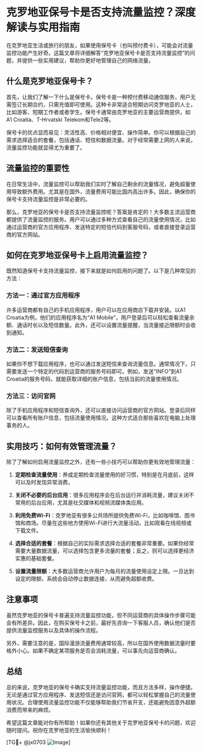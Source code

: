 # 克罗地亚保号卡是否支持流量监控？深度解读与实用指南

在克罗地亚生活或旅行的朋友，如果使用保号卡（也叫预付费卡），可能会对流量监控功能产生好奇。这篇文章将详细解答“克罗地亚保号卡是否支持流量监控”的问题，并提供一些实用建议，帮助你更好地管理自己的网络流量。

## 什么是克罗地亚保号卡？

首先，让我们了解一下什么是保号卡。保号卡是一种预付费移动通信服务，用户无需签订长期合约，只需充值即可使用。这种卡非常适合短期访问克罗地亚的人士，比如游客、短期工作者或者学生。保号卡通常由克罗地亚的主要运营商提供，如A1 Croatia、T-Hrvatski Telekom和Tele2等。

保号卡的优点显而易见：灵活性高、价格相对便宜、操作简单。你可以根据自己的需求选择适合的套餐，包括通话、短信和数据流量。对于经常需要上网的人来说，流量监控功能就显得尤为重要了。

## 流量监控的重要性

在日常生活中，流量监控可以帮助我们实时了解自己剩余的流量情况，避免超量使用导致额外费用。尤其是在国外，流量费用可能比国内高出许多。因此，确保你的保号卡支持流量监控是非常必要的。

那么，克罗地亚的保号卡是否支持流量监控呢？答案是肯定的！大多数主流运营商都提供了流量监控的服务。用户可以通过多种方式查看自己的流量使用情况，比如通过运营商的官方应用程序、发送特定的短信代码到客服号码，或者直接登录运营商的官方网站。

## 如何在克罗地亚保号卡上启用流量监控？

既然知道保号卡支持流量监控，接下来就是如何启用的问题了。以下是几种常见的方法：

### 方法一：通过官方应用程序

许多运营商都有自己的手机应用程序，用户可以在应用商店下载并安装。以A1 Croatia为例，他们的应用程序名为“A1 Mobile”，用户登录后可以轻松查看流量余额、通话时长以及短信数量。此外，还可以设置流量提醒，当流量接近限额时会收到通知。

### 方法二：发送短信查询

如果你不想下载应用程序，也可以通过发送短信来查询流量信息。通常情况下，只需要发送一个特定的代码到运营商的服务号码即可。例如，发送“INFO”到A1 Croatia的服务号码，就能获取详细的账户信息，包括当前的流量使用情况。

### 方法三：访问官网

除了手机应用程序和短信查询外，还可以直接访问运营商的官方网站。登录后同样可以查看所有账户信息，包括流量使用情况。这种方式适合那些喜欢在电脑上处理事务的人。

## 实用技巧：如何有效管理流量？

除了了解如何启用流量监控之外，还有一些小技巧可以帮助你更有效地管理流量：

1. **定期检查流量使用**：养成定期检查流量使用的好习惯，特别是在月底前，这样可以及时发现异常消费。
   
2. **关闭不必要的后台应用**：很多应用程序会在后台运行并消耗流量，建议关闭不常用的后台应用，尤其是社交媒体和视频流媒体类应用。

3. **利用免费Wi-Fi**：克罗地亚有很多公共场所提供免费Wi-Fi，比如咖啡馆、图书馆和商场。尽量在这些地方使用Wi-Fi进行大流量活动，比如观看在线视频或下载文件。

4. **选择合适的套餐**：根据自己的实际需求选择合适的套餐非常重要。如果你经常需要大量数据流量，可以选择包含更多流量的套餐；反之，则可以选择更经济实惠的基础套餐。

5. **设置流量限额**：大多数运营商允许用户为每月的流量使用设定上限。一旦达到设定的限额，系统会自动停止数据连接，从而避免超额收费。

## 注意事项

虽然克罗地亚的保号卡普遍支持流量监控功能，但不同运营商的具体操作步骤可能会有所差异。因此，在购买保号卡之前，最好先咨询一下客服人员，确认他们是否提供流量监控服务以及具体的操作流程。

另外，需要注意的是，国际漫游流量费用通常较高，所以在国外使用数据流量时要格外小心。如果不确定某项服务是否会消耗流量，可以事先向运营商确认。

## 总结

总的来说，克罗地亚的保号卡确实支持流量监控功能，而且方法多样，操作便捷。无论是通过官方应用程序、发送短信还是访问官网，都可以轻松掌握自己的流量使用状况。合理使用流量监控功能不仅能够帮助我们节省开支，还能避免因意外超额消费而带来的麻烦。

希望这篇文章能对你有所帮助！如果你还有其他关于克罗地亚保号卡的问题，欢迎随时提问。祝你在克罗地亚的生活愉快顺利！

[TG💪+ @jx0703 ![Image](https://github.com/user-attachments/assets/dbca1d08-cadb-493c-b0ec-ad6f7a83f270)]